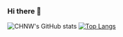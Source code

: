 ### Hi there 👋

<!--
**firstchnn/firstchnn** is a ✨ _special_ ✨ repository because its `README.md` (this file) appears on your GitHub profile.

Here are some ideas to get you started:

- 🔭 I’m currently working on ...
- 🌱 I’m currently learning ...
- 👯 I’m looking to collaborate on ...
- 🤔 I’m looking for help with ...
- 💬 Ask me about ...
- 📫 How to reach me: ...
- 😄 Pronouns: ...
- ⚡ Fun fact: ...
-->

![CHNW's GitHub stats](https://github-readme-stats.vercel.app/api?username=firstchnn&count_private=true&show_icons=true&theme=aura_dark)
[![Top Langs](https://github-readme-stats.vercel.app/api/top-langs/?username=firstchnn&layout=compact&theme=aura_dark)](https://github.com/anuraghazra/github-readme-stats)
